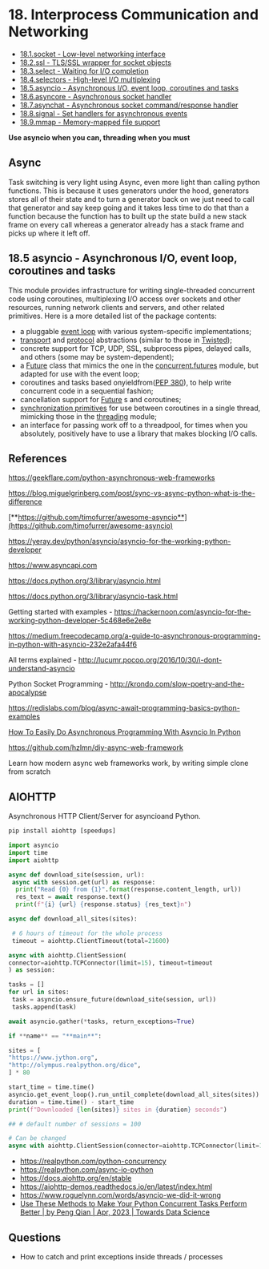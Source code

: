 # 18. Interprocess Communication and Networking

- [18.1.socket - Low-level networking interface](https://docs.python.org/3/library/socket.html)
- [18.2.ssl - TLS/SSL wrapper for socket objects](https://docs.python.org/3/library/ssl.html)
- [18.3.select - Waiting for I/O completion](https://docs.python.org/3/library/select.html)
- [18.4.selectors - High-level I/O multiplexing](https://docs.python.org/3/library/selectors.html)
- [18.5.asyncio - Asynchronous I/O, event loop, coroutines and tasks](https://docs.python.org/3/library/asyncio.html)
- [18.6.asyncore - Asynchronous socket handler](https://docs.python.org/3/library/asyncore.html)
- [18.7.asynchat - Asynchronous socket command/response handler](https://docs.python.org/3/library/asynchat.html)
- [18.8.signal - Set handlers for asynchronous events](https://docs.python.org/3/library/signal.html)
- [18.9.mmap - Memory-mapped file support](https://docs.python.org/3/library/mmap.html)

**Use asyncio when you can, threading when you must**

## Async

Task switching is very light using Async, even more light than calling python functions. This is because it uses generators under the hood, generators stores all of their state and to turn a generator back on we just need to call that generator and say keep going and it takes less time to do that than a function because the function has to built up the state build a new stack frame on every call whereas a generator already has a stack frame and picks up where it left off.

## 18.5 asyncio - Asynchronous I/O, event loop, coroutines and tasks

This module provides infrastructure for writing single-threaded concurrent code using coroutines, multiplexing I/O access over sockets and other resources, running network clients and servers, and other related primitives. Here is a more detailed list of the package contents:

- a pluggable [event loop](https://docs.python.org/3/library/asyncio-eventloop.html#asyncio-event-loop) with various system-specific implementations;
- [transport](https://docs.python.org/3/library/asyncio-protocol.html#asyncio-transport) and [protocol](https://docs.python.org/3/library/asyncio-protocol.html#asyncio-protocol) abstractions (similar to those in [Twisted](https://twistedmatrix.com/trac/));
- concrete support for TCP, UDP, SSL, subprocess pipes, delayed calls, and others (some may be system-dependent);
- a [Future](https://docs.python.org/3/library/asyncio-task.html#asyncio.Future) class that mimics the one in the [concurrent.futures](https://docs.python.org/3/library/concurrent.futures.html#module-concurrent.futures) module, but adapted for use with the event loop;
- coroutines and tasks based onyieldfrom([PEP 380](https://www.python.org/dev/peps/pep-0380)), to help write concurrent code in a sequential fashion;
- cancellation support for [Future](https://docs.python.org/3/library/asyncio-task.html#asyncio.Future) s and coroutines;
- [synchronization primitives](https://docs.python.org/3/library/asyncio-sync.html#asyncio-sync) for use between coroutines in a single thread, mimicking those in the [threading](https://docs.python.org/3/library/threading.html#module-threading) module;
- an interface for passing work off to a threadpool, for times when you absolutely, positively have to use a library that makes blocking I/O calls.

## References

https://geekflare.com/python-asynchronous-web-frameworks

https://blog.miguelgrinberg.com/post/sync-vs-async-python-what-is-the-difference

[**https://github.com/timofurrer/awesome-asyncio**](https://github.com/timofurrer/awesome-asyncio)

https://yeray.dev/python/asyncio/asyncio-for-the-working-python-developer

https://www.asyncapi.com

https://docs.python.org/3/library/asyncio.html

https://docs.python.org/3/library/asyncio-task.html

Getting started with examples - https://hackernoon.com/asyncio-for-the-working-python-developer-5c468e6e2e8e

https://medium.freecodecamp.org/a-guide-to-asynchronous-programming-in-python-with-asyncio-232e2afa44f6

All terms explained - http://lucumr.pocoo.org/2016/10/30/i-dont-understand-asyncio

Python Socket Programming - http://krondo.com/slow-poetry-and-the-apocalypse

https://redislabs.com/blog/async-await-programming-basics-python-examples

[How To Easily Do Asynchronous Programming With Asyncio In Python](https://www.youtube.com/watch?v=2IW-ZEui4h4)

https://github.com/hzlmn/diy-async-web-framework

Learn how modern async web frameworks work, by writing simple clone from scratch

## AIOHTTP

Asynchronous HTTP Client/Server for asyncioand Python.

```python
pip install aiohttp [speedups]

import asyncio
import time
import aiohttp

async def download_site(session, url):
 async with session.get(url) as response:
  print("Read {0} from {1}".format(response.content_length, url))
  res_text = await response.text()
  print(f"{i} {url} {response.status} {res_text}n")

async def download_all_sites(sites):

 # 6 hours of timeout for the whole process
 timeout = aiohttp.ClientTimeout(total=21600)

async with aiohttp.ClientSession(
connector=aiohttp.TCPConnector(limit=15), timeout=timeout
) as session:

tasks = []
for url in sites:
 task = asyncio.ensure_future(download_site(session, url))
 tasks.append(task)

await asyncio.gather(*tasks, return_exceptions=True)

if **name** == "**main**":

sites = [
"https://www.jython.org",
"http://olympus.realpython.org/dice",
] * 80

start_time = time.time()
asyncio.get_event_loop().run_until_complete(download_all_sites(sites))
duration = time.time() - start_time
print(f"Downloaded {len(sites)} sites in {duration} seconds")

## # default number of sessions = 100

# Can be changed
async with aiohttp.ClientSession(connector=aiohttp.TCPConnector(limit=10)) as session:
```

- https://realpython.com/python-concurrency
- https://realpython.com/async-io-python
- https://docs.aiohttp.org/en/stable
- https://aiohttp-demos.readthedocs.io/en/latest/index.html
- https://www.roguelynn.com/words/asyncio-we-did-it-wrong
- [Use These Methods to Make Your Python Concurrent Tasks Perform Better | by Peng Qian | Apr, 2023 | Towards Data Science](https://towardsdatascience.com/use-these-methods-to-make-your-python-concurrent-tasks-perform-better-b693b7a633e1)

## Questions

- How to catch and print exceptions inside threads / processes
